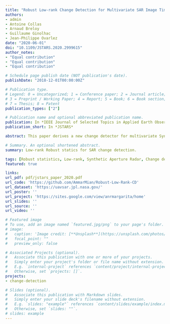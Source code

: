 ```yaml
---
title: "Robust Low-rank Change Detection for Multivariate SAR Image Time Series"
authors:
- admin
- Antoine Collas
- Arnaud Breloy
- Guillaume Ginolhac
- Jean-Philippe Ovarlez
date: "2020-06-01"
doi: "10.1109/JSTARS.2020.2999615"
author_notes:
- "Equal contribution"
- "Equal contribution"
- "Equal contribution"

# Schedule page publish date (NOT publication's date).
publishDate: "2018-12-01T00:00:00Z"

# Publication type.
# Legend: 0 = Uncategorized; 1 = Conference paper; 2 = Journal article;
# 3 = Preprint / Working Paper; 4 = Report; 5 = Book; 6 = Book section;
# 7 = Thesis; 8 = Patent
publication_types: ["2"]

# Publication name and optional abbreviated publication name.
publication: In *IEEE Journal of Selected Topics in Applied Earth Observations and Remote Sensing*
publication_short: In *JSTARS*

abstract: This paper derives a new change detector for multivariate Synthetic Aperture Radar image time series. Classical statistical change detection methodologies based on covariance matrix analysis are usually built upon the Gaussian assumption, as well as an unstructured signal model. Both of these hypotheses may be inaccurate for high-dimension/resolution images, where the noise can be heterogeneous (non-Gaussian) and where the relevant signals usually lie in a low dimensional subspace (low-rank structure). These two issues are tackled by proposing a new Generalized Likelihood Ratio Test based on a robust (compound Gaussian) low-rank (structured covariance matrix) model. The interest of the proposed detector is assessed on two Synthetic Aperture Radar Image Time Series data set from UAVSAR.

# Summary. An optional shortened abstract.
summary: Low-rank Robust statics for SAR change detection.

tags: [Robust statistics, Low-rank, Synthetic Aperture Radar, Change detection, Post-doc]
featured: true

links:
url_pdf: pdf/jstars_paper_2020.pdf
url_code: 'https://github.com/AmmarMian/Robust-Low-Rank-CD'
url_dataset: 'https://uavsar.jpl.nasa.gov/'
url_poster: ''
url_project: 'https://sites.google.com/view/anrmargarita/home'
url_slides: ''
url_source: ''
url_video: ''

# Featured image
# To use, add an image named `featured.jpg/png` to your page's folder. 
# image:
#   caption: 'Image credit: [**Unsplash**](https://unsplash.com/photos/pLCdAaMFLTE)'
#   focal_point: ""
#   preview_only: false

# Associated Projects (optional).
#   Associate this publication with one or more of your projects.
#   Simply enter your project's folder or file name without extension.
#   E.g. `internal-project` references `content/project/internal-project/index.md`.
#   Otherwise, set `projects: []`.
projects:
- change-detection

# Slides (optional).
#   Associate this publication with Markdown slides.
#   Simply enter your slide deck's filename without extension.
#   E.g. `slides: "example"` references `content/slides/example/index.md`.
#   Otherwise, set `slides: ""`.
# slides: example
---
```



